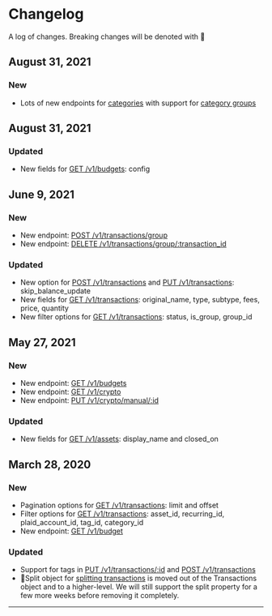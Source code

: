 # Changelog

A log of changes. Breaking changes will be denoted with 🚨

## August 31, 2021

### New

- Lots of new endpoints for [categories](#categories) with support for [category groups](#create-category-group)

## August 31, 2021

### Updated

- New fields for [GET /v1/budgets](#get-budget-summary): config

## June 9, 2021

### New

- New endpoint: [POST /v1/transactions/group](#create-transaction-group)
- New endpoint: [DELETE /v1/transactions/group/:transaction_id](#delete-transaction-group)

### Updated

- New option for [POST /v1/transactions](#insert-transactions) and [PUT /v1/transactions](#update-transaction): skip_balance_update
- New fields for [GET /v1/transactions](#get-all-transactions): original_name, type, subtype, fees, price, quantity
- New filter options for [GET /v1/transactions](#get-all-transactions): status, is_group, group_id

## May 27, 2021

### New

- New endpoint: [GET /v1/budgets](#get-budget-summary)
- New endpoint: [GET /v1/crypto](#get-all-crypto)
- New endpoint: [PUT /v1/crypto/manual/:id](#update-manual-crypto-asset)

### Updated

- New fields for [GET /v1/assets](#get-all-assets): display_name and closed_on

## March 28, 2020

### New

- Pagination options for [GET /v1/transactions](#get-all-transactions): limit and offset
- Filter options for [GET /v1/transactions](#get-all-transactions): asset_id, recurring_id, plaid_account_id, tag_id, category_id
- New endpoint: [GET /v1/budget](#get-all-tags)

### Updated

- Support for tags in [PUT /v1/transactions/:id](#update-transaction) and [POST /v1/transactions](#insert-transactions)
- 🚨Split object for [splitting transactions](#update-transaction) is moved out of the Transactions object and to a higher-level. We will still support the split property for a few more weeks before removing it completely.

---
